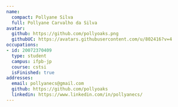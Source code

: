 ```yaml
---
name:
  compact: Pollyane Silva
  full: Pollyane Carvalho da Silva
avatar:
  github: https://github.com/pollyoaks.png
  githubUC: https://avatars.githubusercontent.com/u/802416?v=4
occupations:
- id: 20072370409
  type: student
  campus: ifpb-jp
  course: cstsi
  isFinished: true
addresses:
  email: pollyanecs@gmail.com
  github: https://github.com/pollyoaks
  linkedin: https://www.linkedin.com/in/pollyanecs/
---
```

